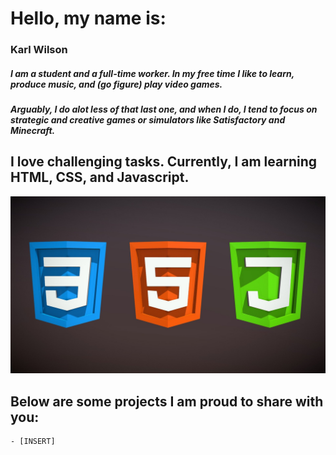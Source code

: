 # Hello, my name is:
### Karl Wilson
##### I am a student and a full-time worker. In my free time I like to *learn*, produce music, and (go figure) play video games. 
##### Arguably, I do alot less of that last one, and when I do, I tend to focus on strategic and creative games or simulators like Satisfactory and Minecraft.
## I love challenging tasks. Currently, I am learning HTML, CSS, and Javascript.

![A picture of the three logos pertaining to HTML, CSS, and Javascript.](./images/htmlcssjs.jpeg)

## Below are some projects I am proud to share with you:

    - [INSERT]